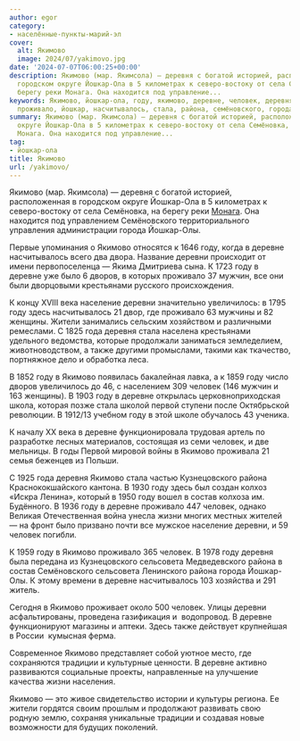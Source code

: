 ```yaml
---
author: egor
category:
- населённые-пункты-марий-эл
cover:
  alt: Якимово
  image: 2024/07/yakimovo.jpg
date: '2024-07-07T06:00:25+00:00'
description: Якимово (мар. Якимсола) — деревня с богатой историей, расположенная в
  городском округе Йошкар-Ола в 5 километрах к северо-востоку от села Семёновка, на
  берегу реки Монага. Она находится под управление...
keywords: Якимово, йошкар-ола, году, якимово, деревне, человек, деревня, деревни,
  проживало, йошкар, насчитывалось, стала, района, семёновского, города, олы, дворов
summary: Якимово (мар. Якимсола) — деревня с богатой историей, расположенная в городском
  округе Йошкар-Ола в 5 километрах к северо-востоку от села Семёновка, на берегу реки
  Монага. Она находится под управление...
tag:
- йошкар-ола
title: Якимово
url: /yakimovo/
---
```


Якимово (мар. Якимсола) — деревня с богатой историей, расположенная в городском округе Йошкар-Ола в 5 километрах к северо-востоку от села Семёновка, на берегу реки [Монага](/monaga/). Она находится под управлением Семёновского территориального управления администрации города Йошкар-Олы.

Первые упоминания о Якимово относятся к 1646 году, когда в деревне насчитывалось всего два двора. Название деревни происходит от имени первопоселенца — Якима Дмитриева сына. К 1723 году в деревне уже было 6 дворов, в которых проживало 37 мужчин, все они были дворцовыми крестьянами русского происхождения.

К концу XVIII века население деревни значительно увеличилось: в 1795 году здесь насчитывалось 21 двор, где проживало 63 мужчины и 82 женщины. Жители занимались сельским хозяйством и различными ремеслами. С 1825 года деревня стала населена крестьянами удельного ведомства, которые продолжали заниматься земледелием, животноводством, а также другими промыслами, такими как ткачество, портняжное дело и обработка леса.

В 1852 году в Якимово появилась бакалейная лавка, а к 1859 году число дворов увеличилось до 46, с населением 309 человек (146 мужчин и 163 женщины). В 1903 году в деревне открылась церковноприходская школа, которая позже стала школой первой ступени после Октябрьской революции. В 1912/13 учебном году в этой школе обучалось 43 ученика.

К началу XX века в деревне функционировала трудовая артель по разработке лесных материалов, состоящая из семи человек, и две мельницы. В годы Первой мировой войны в Якимово проживала 21 семья беженцев из Польши.

С 1925 года деревня Якимово стала частью Кузнецовского района Краснококшайского кантона. В 1930 году здесь был создан колхоз «Искра Ленина», который в 1950 году вошел в состав колхоза им. Будённого. В 1936 году в деревне проживало 447 человек, однако Великая Отечественная война унесла жизни многих местных жителей — на фронт было призвано почти все мужское население деревни, и 59 человек погибли.

К 1959 году в Якимово проживало 365 человек. В 1978 году деревня была передана из Кузнецовского сельсовета Медведевского района в состав Семёновского сельсовета Ленинского района города Йошкар-Олы. К этому времени в деревне насчитывалось 103 хозяйства и 291 житель.

Сегодня в Якимово проживает около 500 человек. Улицы деревни асфальтированы, проведена газификация и  водопровод. В деревне функционируют магазины и аптеки. Здесь также действует крупнейшая в России  кумысная ферма.

Современное Якимово представляет собой уютное место, где сохраняются традиции и культурные ценности. В деревне активно развиваются социальные проекты, направленные на улучшение качества жизни населения.

Якимово — это живое свидетельство истории и культуры региона. Ее жители гордятся своим прошлым и продолжают развивать свою родную землю, сохраняя уникальные традиции и создавая новые возможности для будущих поколений.